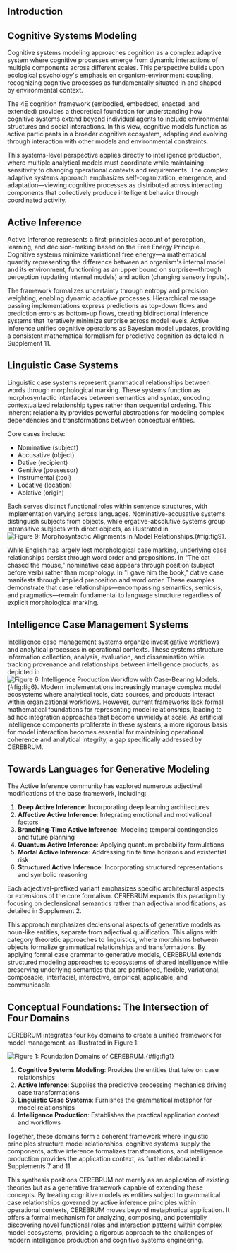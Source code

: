 ## Introduction


## Cognitive Systems Modeling
Cognitive systems modeling approaches cognition as a complex adaptive system where cognitive processes emerge from dynamic interactions of multiple components across different scales. This perspective builds upon ecological psychology's emphasis on organism-environment coupling, recognizing cognitive processes as fundamentally situated in and shaped by environmental context. 

The 4E cognition framework (embodied, embedded, enacted, and extended) provides a theoretical foundation for understanding how cognitive systems extend beyond individual agents to include environmental structures and social interactions. In this view, cognitive models function as active participants in a broader cognitive ecosystem, adapting and evolving through interaction with other models and environmental constraints. 

This systems-level perspective applies directly to intelligence production, where multiple analytical models must coordinate while maintaining sensitivity to changing operational contexts and requirements. The complex adaptive systems approach emphasizes self-organization, emergence, and adaptation—viewing cognitive processes as distributed across interacting components that collectively produce intelligent behavior through coordinated activity.

## Active Inference
Active Inference represents a first-principles account of perception, learning, and decision-making based on the Free Energy Principle. Cognitive systems minimize variational free energy—a mathematical quantity representing the difference between an organism's internal model and its environment, functioning as an upper bound on surprise—through perception (updating internal models) and action (changing sensory inputs). 

The framework formalizes uncertainty through entropy and precision weighting, enabling dynamic adaptive processes. Hierarchical message passing implementations express predictions as top-down flows and prediction errors as bottom-up flows, creating bidirectional inference systems that iteratively minimize surprise across model levels. Active Inference unifies cognitive operations as Bayesian model updates, providing a consistent mathematical formalism for predictive cognition as detailed in Supplement 11.

## Linguistic Case Systems
Linguistic case systems represent grammatical relationships between words through morphological marking. These systems function as morphosyntactic interfaces between semantics and syntax, encoding contextualized relationship types rather than sequential ordering. This inherent relationality provides powerful abstractions for modeling complex dependencies and transformations between conceptual entities. 

Core cases include:
- Nominative (subject)
- Accusative (object)
- Dative (recipient)
- Genitive (possessor)
- Instrumental (tool)
- Locative (location)
- Ablative (origin)

Each serves distinct functional roles within sentence structures, with implementation varying across languages. Nominative-accusative systems distinguish subjects from objects, while ergative-absolutive systems group intransitive subjects with direct objects, as illustrated in ![Figure 9: Morphosyntactic Alignments in Model Relationships.](../figures/Figure_9.png){#fig:fig9}.

While English has largely lost morphological case marking, underlying case relationships persist through word order and prepositions. In "The cat chased the mouse," nominative case appears through position (subject before verb) rather than morphology. In "I gave him the book," dative case manifests through implied preposition and word order. These examples demonstrate that case relationships—encompassing semantics, semiosis, and pragmatics—remain fundamental to language structure regardless of explicit morphological marking.

## Intelligence Case Management Systems
Intelligence case management systems organize investigative workflows and analytical processes in operational contexts. These systems structure information collection, analysis, evaluation, and dissemination while tracking provenance and relationships between intelligence products, as depicted in ![Figure 6: Intelligence Production Workflow with Case-Bearing Models.](../figures/Figure_6.png){#fig:fig6}. Modern implementations increasingly manage complex model ecosystems where analytical tools, data sources, and products interact within organizational workflows. However, current frameworks lack formal mathematical foundations for representing model relationships, leading to ad hoc integration approaches that become unwieldy at scale. As artificial intelligence components proliferate in these systems, a more rigorous basis for model interaction becomes essential for maintaining operational coherence and analytical integrity, a gap specifically addressed by CEREBRUM.

## Towards Languages for Generative Modeling
The Active Inference community has explored numerous adjectival modifications of the base framework, including:

1. **Deep Active Inference**: Incorporating deep learning architectures
2. **Affective Active Inference**: Integrating emotional and motivational factors
3. **Branching-Time Active Inference**: Modeling temporal contingencies and future planning
4. **Quantum Active Inference**: Applying quantum probability formulations
5. **Mortal Active Inference**: Addressing finite time horizons and existential risk
6. **Structured Active Inference**: Incorporating structured representations and symbolic reasoning

Each adjectival-prefixed variant emphasizes specific architectural aspects or extensions of the core formalism. CEREBRUM expands this paradigm by focusing on declensional semantics rather than adjectival modifications, as detailed in Supplement 2.

This approach emphasizes declensional aspects of generative models as noun-like entities, separate from adjectival qualification. This aligns with category theoretic approaches to linguistics, where morphisms between objects formalize grammatical relationships and transformations. By applying formal case grammar to generative models, CEREBRUM extends structured modeling approaches to ecosystems of shared intelligence while preserving underlying semantics that are partitioned, flexible, variational, composable, interfacial, interactive, empirical, applicable, and communicable.

## Conceptual Foundations: The Intersection of Four Domains
CEREBRUM integrates four key domains to create a unified framework for model management, as illustrated in Figure 1:

![Figure 1: Foundation Domains of CEREBRUM.](../figures/Figure_1.png){#fig:fig1}

1. **Cognitive Systems Modeling**: Provides the entities that take on case relationships
2. **Active Inference**: Supplies the predictive processing mechanics driving case transformations
3. **Linguistic Case Systems**: Furnishes the grammatical metaphor for model relationships
4. **Intelligence Production**: Establishes the practical application context and workflows

Together, these domains form a coherent framework where linguistic principles structure model relationships, cognitive systems supply the components, active inference formalizes transformations, and intelligence production provides the application context, as further elaborated in Supplements 7 and 11.

This synthesis positions CEREBRUM not merely as an application of existing theories but as a generative framework capable of extending these concepts. By treating cognitive models as entities subject to grammatical case relationships governed by active inference principles within operational contexts, CEREBRUM moves beyond metaphorical application. It offers a formal mechanism for analyzing, composing, and potentially discovering novel functional roles and interaction patterns within complex model ecosystems, providing a rigorous approach to the challenges of modern intelligence production and cognitive systems engineering.